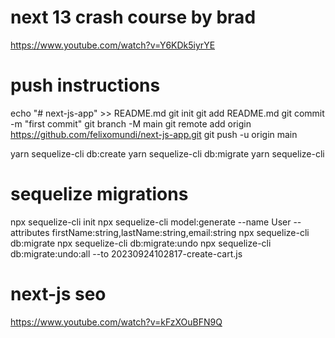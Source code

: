 
# next 13 crash course by brad 
https://www.youtube.com/watch?v=Y6KDk5iyrYE

# push instructions

echo "# next-js-app" >> README.md
git init
git add README.md
git commit -m "first commit"
git branch -M main
git remote add origin https://github.com/felixomundi/next-js-app.git
git push -u origin main

yarn sequelize-cli db:create
yarn sequelize-cli db:migrate
yarn sequelize-cli 

# sequelize migrations
npx sequelize-cli init
npx sequelize-cli model:generate --name User --attributes firstName:string,lastName:string,email:string
npx sequelize-cli db:migrate
npx sequelize-cli db:migrate:undo
npx sequelize-cli db:migrate:undo:all --to 20230924102817-create-cart.js


# next-js seo
https://www.youtube.com/watch?v=kFzXOuBFN9Q